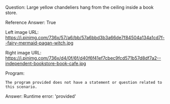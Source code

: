 Question: Large yellow chandeliers hang from the ceiling inside a book store.

Reference Answer: True

Left image URL: https://i.pinimg.com/736x/57/a6/bb/57a6bbd3b3a66de7f84504a134a1cd7f--fairy-mermaid-pagan-witch.jpg

Right image URL: https://i.pinimg.com/736x/d4/0f/6f/d40f6f41ef7cbec9fcd571b57d8df7a2--independent-bookstore-book-cafe.jpg

Program:

```
The program provided does not have a statement or question related to this scenario.
```
Answer: Runtime error: 'provided'

